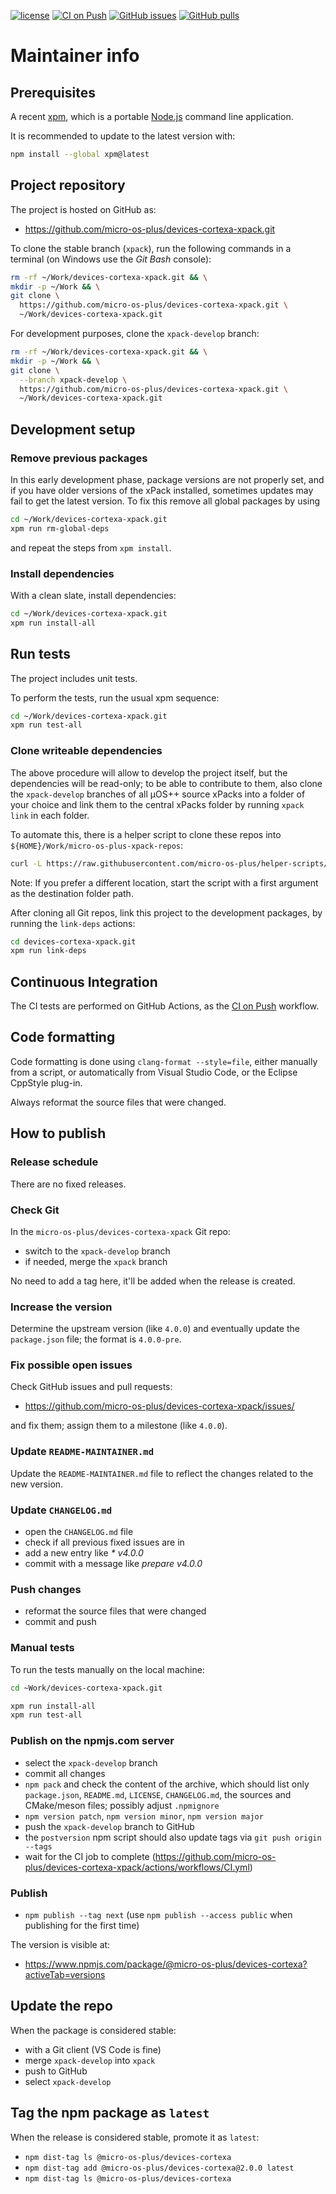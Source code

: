 [![license](https://img.shields.io/github/license/micro-os-plus/devices-cortexa-xpack)](https://github.com/micro-os-plus/devices-cortexa-xpack/blob/xpack/LICENSE)
[![CI on Push](https://github.com/micro-os-plus/devices-cortexa-xpack/actions/workflows/CI.yml/badge.svg)](https://github.com/micro-os-plus/devices-cortexa-xpack/actions/workflows/CI.yml)
[![GitHub issues](https://img.shields.io/github/issues/micro-os-plus/devices-cortexa-xpack.svg)](https://github.com/micro-os-plus/devices-cortexa-xpack/issues/)
[![GitHub pulls](https://img.shields.io/github/issues-pr/micro-os-plus/devices-cortexa-xpack.svg)](https://github.com/micro-os-plus/devices-cortexa-xpack/pulls)

# Maintainer info

## Prerequisites

A recent [xpm](https://xpack.github.io/xpm/), which is a portable
[Node.js](https://nodejs.org/) command line application.

It is recommended to update to the latest version with:

```sh
npm install --global xpm@latest
```

## Project repository

The project is hosted on GitHub as:

- <https://github.com/micro-os-plus/devices-cortexa-xpack.git>

To clone the stable branch (`xpack`), run the following commands in a
terminal (on Windows use the _Git Bash_ console):

```sh
rm -rf ~/Work/devices-cortexa-xpack.git && \
mkdir -p ~/Work && \
git clone \
  https://github.com/micro-os-plus/devices-cortexa-xpack.git \
  ~/Work/devices-cortexa-xpack.git
```

For development purposes, clone the `xpack-develop` branch:

```sh
rm -rf ~/Work/devices-cortexa-xpack.git && \
mkdir -p ~/Work && \
git clone \
  --branch xpack-develop \
  https://github.com/micro-os-plus/devices-cortexa-xpack.git \
  ~/Work/devices-cortexa-xpack.git
```

## Development setup

### Remove previous packages

In this early development phase, package versions are not properly set, and
if you have older versions of the xPack installed, sometimes updates may fail
to get the latest version. To fix this remove all global packages by using

```sh
cd ~/Work/devices-cortexa-xpack.git
xpm run rm-global-deps
```

and repeat the steps from `xpm install`.

### Install dependencies

With a clean slate, install dependencies:

```sh
cd ~/Work/devices-cortexa-xpack.git
xpm run install-all
```

## Run tests

The project includes unit tests.

To perform the tests, run the usual xpm sequence:

```sh
cd ~/Work/devices-cortexa-xpack.git
xpm run test-all
```

### Clone writeable dependencies

The above procedure will allow to develop the project itself, but the
dependencies will be read-only; to be able to contribute to them,
also clone the `xpack-develop` branches of all µOS++ source xPacks
into a folder of your choice and link them to the central xPacks
folder by running `xpack link` in each folder.

To automate this, there is a helper script to clone these repos into
`${HOME}/Work/micro-os-plus-xpack-repos`:

```sh
curl -L https://raw.githubusercontent.com/micro-os-plus/helper-scripts/main/clone-and-link-all-git-repos.sh | bash -
```

Note: If you prefer a different location, start the script with a first
argument as the destination folder path.

After cloning all Git repos, link this project to the development packages,
by running the `link-deps` actions:

```sh
cd devices-cortexa-xpack.git
xpm run link-deps
```

## Continuous Integration

The CI tests are performed on GitHub Actions, as the
[CI on Push](https://github.com/micro-os-plus/devices-cortexa-xpack/actions/workflows/CI.yml)
workflow.

## Code formatting

Code formatting is done using `clang-format --style=file`, either manually
from a script, or automatically from Visual Studio Code, or the Eclipse
CppStyle plug-in.

Always reformat the source files that were changed.

## How to publish

### Release schedule

There are no fixed releases.

### Check Git

In the `micro-os-plus/devices-cortexa-xpack` Git repo:

- switch to the `xpack-develop` branch
- if needed, merge the `xpack` branch

No need to add a tag here, it'll be added when the release is created.

### Increase the version

Determine the upstream version (like `4.0.0`) and eventually update the
`package.json` file; the format is `4.0.0-pre`.

### Fix possible open issues

Check GitHub issues and pull requests:

- <https://github.com/micro-os-plus/devices-cortexa-xpack/issues/>

and fix them; assign them to a milestone (like `4.0.0`).

### Update `README-MAINTAINER.md`

Update the `README-MAINTAINER.md` file to reflect the changes
related to the new version.

### Update `CHANGELOG.md`

- open the `CHANGELOG.md` file
- check if all previous fixed issues are in
- add a new entry like _* v4.0.0_
- commit with a message like _prepare v4.0.0_

### Push changes

- reformat the source files that were changed
- commit and push

### Manual tests

To run the tests manually on the local machine:

```sh
cd ~Work/devices-cortexa-xpack.git

xpm run install-all
xpm run test-all
```

### Publish on the npmjs.com server

- select the `xpack-develop` branch
- commit all changes
- `npm pack` and check the content of the archive, which should list
  only `package.json`, `README.md`, `LICENSE`, `CHANGELOG.md`,
  the sources and CMake/meson files;
  possibly adjust `.npmignore`
- `npm version patch`, `npm version minor`, `npm version major`
- push the `xpack-develop` branch to GitHub
- the `postversion` npm script should also update tags via `git push origin --tags`
- wait for the CI job to complete
  (<https://github.com/micro-os-plus/devices-cortexa-xpack/actions/workflows/CI.yml>)

### Publish

- `npm publish --tag next` (use `npm publish --access public` when
  publishing for the first time)

The version is visible at:

- <https://www.npmjs.com/package/@micro-os-plus/devices-cortexa?activeTab=versions>

## Update the repo

When the package is considered stable:

- with a Git client (VS Code is fine)
- merge `xpack-develop` into `xpack`
- push to GitHub
- select `xpack-develop`

## Tag the npm package as `latest`

When the release is considered stable, promote it as `latest`:

- `npm dist-tag ls @micro-os-plus/devices-cortexa`
- `npm dist-tag add @micro-os-plus/devices-cortexa@2.0.0 latest`
- `npm dist-tag ls @micro-os-plus/devices-cortexa`
